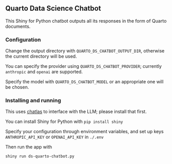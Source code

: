 ## Quarto Data Science Chatbot

This Shiny for Python chatbot outputs all its responses in the form of Quarto documents.

### Configuration

Change the output directory with `QUARTO_DS_CHATBOT_OUTPUT_DIR`, otherwise the current directory will be used.

You can specify the provider using `QUARTO_DS_CHATBOT_PROVIDER`; currently `anthropic` and `openai` are supported.

Specify the model with `QUARTO_DS_CHATBOT_MODEL` or an appropriate one will be chosen.

### Installing and running

This uses [chatlas](https://github.com/posit-dev/chatlas) to interface with the LLM; please install that first.

You can install Shiny for Python with `pip install shiny`

Specify your configuration through environment variables, and set up keys `ANTHROPIC_API_KEY` or `OPENAI_API_KEY` in `./.env`

Then run the app with

```sh
shiny run ds-quarto-chatbot.py
```

